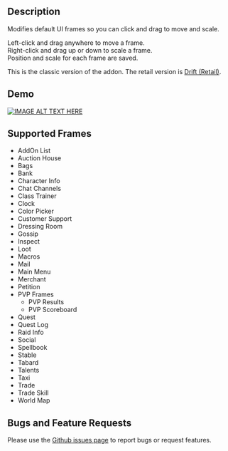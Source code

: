 ## Description
Modifies default UI frames so you can click and drag to move and scale.

Left-click and drag anywhere to move a frame.  
Right-click and drag up or down to scale a frame.  
Position and scale for each frame are saved.

This is the classic version of the addon. The retail version is [Drift (Retail)](https://www.curseforge.com/wow/addons/drift).

## Demo
[![IMAGE ALT TEXT HERE](http://img.youtube.com/vi/giUjFml4eJ8/0.jpg)](http://www.youtube.com/watch?v=giUjFml4eJ8)

## Supported Frames
* AddOn List
* Auction House
* Bags
* Bank
* Character Info
* Chat Channels
* Class Trainer
* Clock
* Color Picker
* Customer Support
* Dressing Room
* Gossip
* Inspect
* Loot
* Macros
* Mail
* Main Menu
* Merchant
* Petition
* PVP Frames
  * PVP Results
  * PVP Scoreboard
* Quest
* Quest Log
* Raid Info
* Social
* Spellbook
* Stable
* Tabard
* Talents
* Taxi
* Trade
* Trade Skill
* World Map

## Bugs and Feature Requests
Please use the [Github issues page](https://github.com/jaredbwasserman/Drift/issues) to report bugs or request features.